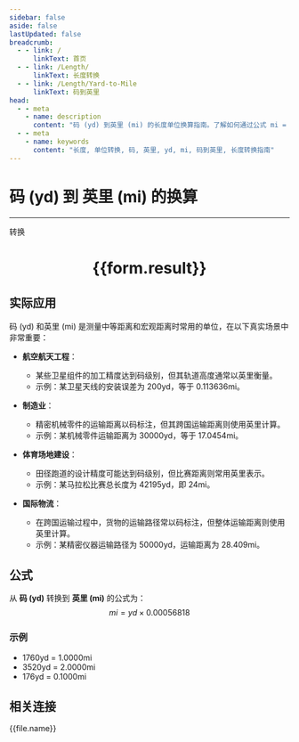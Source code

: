 ```yaml
---
sidebar: false
aside: false
lastUpdated: false
breadcrumb:
  - - link: /
      linkText: 首页
  - - link: /Length/
      linkText: 长度转换
  - - link: /Length/Yard-to-Mile
      linkText: 码到英里
head:
  - - meta
    - name: description
      content: "码 (yd) 到英里 (mi) 的长度单位换算指南。了解如何通过公式 mi = yd × 0.00056818 转换为英里。"
  - - meta
    - name: keywords
      content: "长度, 单位转换, 码, 英里, yd, mi, 码到英里, 长度转换指南"
---
```

# 码 (yd) 到 英里 (mi) 的换算
---
<script setup>
import { onMounted, reactive, inject, ref } from 'vue'
import { NButton, NForm, NFormItem, NInput, NInputNumber, NSelect, NCard, useMessage,NGrid ,NGi } from 'naive-ui'
import { defineClientComponent } from 'vitepress'
import { Length } from '../../files';

const convert = inject('convert')

const form = reactive({
  number: null,
  result: '',
})

const convertHandler = () => {
  if (form.number !== null && !isNaN(form.number)) {
    const convertedValue = parseFloat(form.number) * 0.00056818
    form.result = `${form.number}yd = ${convertedValue.toFixed(6)}mi`
  } else {
    form.result = '请输入有效的数值。'
  }
}
</script>

<n-form size="large" :model="form">
  <n-form-item label="码 (yd)">
    <n-input-number v-model:value="form.number" placeholder="输入码" style="width: 100%" />
  </n-form-item>
  <n-form-item>
    <n-button type="primary" @click="convertHandler" block>转换</n-button>
  </n-form-item>
</n-form>

<n-card  embedded :bordered="false" hoverable>
  <div  style="text-align:center">
    <h1>{{form.result}}</h1>
  </div>
</n-card>

## 实际应用

码 (yd) 和英里 (mi) 是测量中等距离和宏观距离时常用的单位，在以下真实场景中非常重要：

- **航空航天工程**：
  - 某些卫星组件的加工精度达到码级别，但其轨道高度通常以英里衡量。
  - 示例：某卫星天线的安装误差为 200yd，等于 0.113636mi。

- **制造业**：
  - 精密机械零件的运输距离以码标注，但其跨国运输距离则使用英里计算。
  - 示例：某机械零件运输距离为 30000yd，等于 17.0454mi。

- **体育场地建设**：
  - 田径跑道的设计精度可能达到码级别，但比赛距离则常用英里表示。
  - 示例：某马拉松比赛总长度为 42195yd，即 24mi。

- **国际物流**：
  - 在跨国运输过程中，货物的运输路径常以码标注，但整体运输距离则使用英里计算。
  - 示例：某精密仪器运输路径为 50000yd，运输距离为 28.409mi。

## 公式

从 **码 (yd)** 转换到 **英里 (mi)** 的公式为：
$$ mi = yd \times 0.00056818 $$

### 示例
- 1760yd = 1.0000mi
- 3520yd = 2.0000mi
- 176yd = 0.1000mi

## 相关连接
<n-grid x-gap="12" :cols="4">
  <n-gi v-for="(file, index) in Length" :key="index">
    <n-button
      text
      tag="a"
      :href="file.path"
      type="primary"
    >
      {{file.name}}
    </n-button>
  </n-gi>
</n-grid>